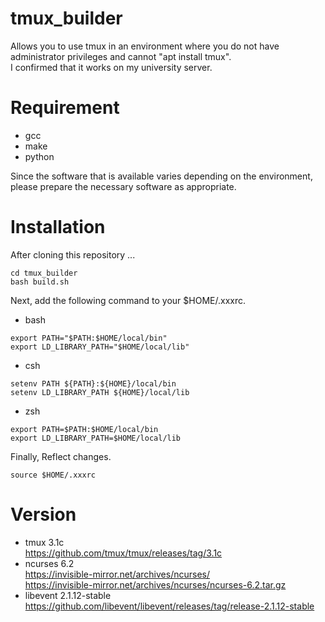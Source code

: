 # tmux_builder
Allows you to use tmux in an environment where you do not have administrator privileges and cannot "apt install tmux".  
I confirmed that it works on my university server.  
# Requirement
- gcc
- make
- python  
  
Since the software that is available varies depending on the environment, please prepare the necessary software as appropriate.  
# Installation
After cloning this repository ...  
```
cd tmux_builder
bash build.sh
```
Next, add the following command to your $HOME/.xxxrc.  
- bash
```
export PATH="$PATH:$HOME/local/bin"
export LD_LIBRARY_PATH="$HOME/local/lib"
```
- csh
```
setenv PATH ${PATH}:${HOME}/local/bin
setenv LD_LIBRARY_PATH ${HOME}/local/lib
```
- zsh  
```
export PATH=$PATH:$HOME/local/bin
export LD_LIBRARY_PATH=$HOME/local/lib
```
Finally, Reflect changes.
```
source $HOME/.xxxrc
```
# Version
- tmux 3.1c  
<https://github.com/tmux/tmux/releases/tag/3.1c>
- ncurses 6.2  
<https://invisible-mirror.net/archives/ncurses/>  
<https://invisible-mirror.net/archives/ncurses/ncurses-6.2.tar.gz>
- libevent 2.1.12-stable  
<https://github.com/libevent/libevent/releases/tag/release-2.1.12-stable>
